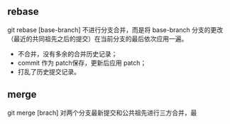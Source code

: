 ## rebase
git rebase [base-branch] 不进行分支合并，而是将 base-branch 分支的更改（最近的共同祖先之后的提交）在当前分支的最后依次应用一遍。
- 不合并，没有多余的合并历史记录；
- commit 作为 patch保存，更新后应用 patch；
- 打乱了历史提交记录。

## merge
git merge [brach] 对两个分支最新提交和公共祖先进行三方合并，最